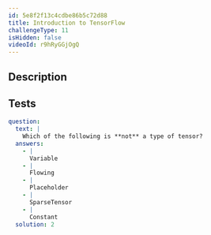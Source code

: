 ```yaml
---
id: 5e8f2f13c4cdbe86b5c72d88
title: Introduction to TensorFlow
challengeType: 11
isHidden: false
videoId: r9hRyGGjOgQ
---
```


## Description

<section id='description'>
</section>

## Tests

<section id='tests'>

```yml
question:
  text: |
    Which of the following is **not** a type of tensor?
  answers:
    - |
      Variable
    - |
      Flowing
    - |
      Placeholder
    - |
      SparseTensor
    - |
      Constant
  solution: 2
```

</section>
